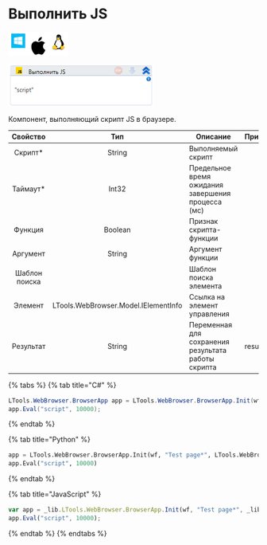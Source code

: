 # Выполнить JS

![](<../../../.gitbook/assets/image (100) (1) (1) (67).png>)

![](<../../../.gitbook/assets/image (407).png>)

Компонент, выполняющий скрипт JS в браузере.

| Свойство  | Тип    | Описание                                           | Пример
| :---------: | :------: | -------------------------------------------------- | -------------------------
| Скрипт\*  | String | Выполняемый скрипт                                 |
| Таймаут\* | Int32  | Предельное время ожидания завершения процесса (мс) |
| Функция   | Boolean | Признак скрипта-функции |
| Аргумент  | String | Аргумент функции |
| Шаблон поиска |    | Шаблон поиска элемента |
| Элемент   | LTools.WebBrowser.Model.IElementInfo | Ссылка на элемент управления |
| Результат | String | Переменная для сохранения результата работы скрипта | result


{% tabs %}
{% tab title="C#" %}
```csharp
LTools.WebBrowser.BrowserApp app = LTools.WebBrowser.BrowserApp.Init(wf, "Test page*", LTools.WebBrowser.Model.BrowserTypes_Short.IE);
app.Eval("script", 10000);
```
{% endtab %}

{% tab title="Python" %}
```python
app = LTools.WebBrowser.BrowserApp.Init(wf, "Test page*", LTools.WebBrowser.Model.BrowserTypes_Short.IE)
app.Eval("script", 10000)
```
{% endtab %}

{% tab title="JavaScript" %}
```javascript
var app = _lib.LTools.WebBrowser.BrowserApp.Init(wf, "Test page*", _lib.LTools.WebBrowser.Model.BrowserTypes_Short.IE);
app.Eval("script", 10000);
```
{% endtab %}
{% endtabs %}
